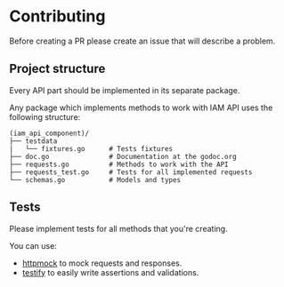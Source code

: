 # Contributing

Before creating a PR please create an issue that will describe a problem.

## Project structure

Every API part should be implemented in its separate package.

Any package which implements methods to work with IAM API uses the
following structure:

```
(iam_api_component)/
├── testdata
|   └── fixtures.go      # Tests fixtures
├── doc.go               # Documentation at the godoc.org
├── requests.go          # Methods to work with the API
├── requests_test.go     # Tests for all implemented requests
└── schemas.go           # Models and types
```

## Tests

Please implement tests for all methods that you're creating.

You can use: 
* [httpmock](https://github.com/jarcoal/httpmock) to mock requests and responses.
* [testify](https://github.com/stretchr/testify) to easily write assertions and validations.
